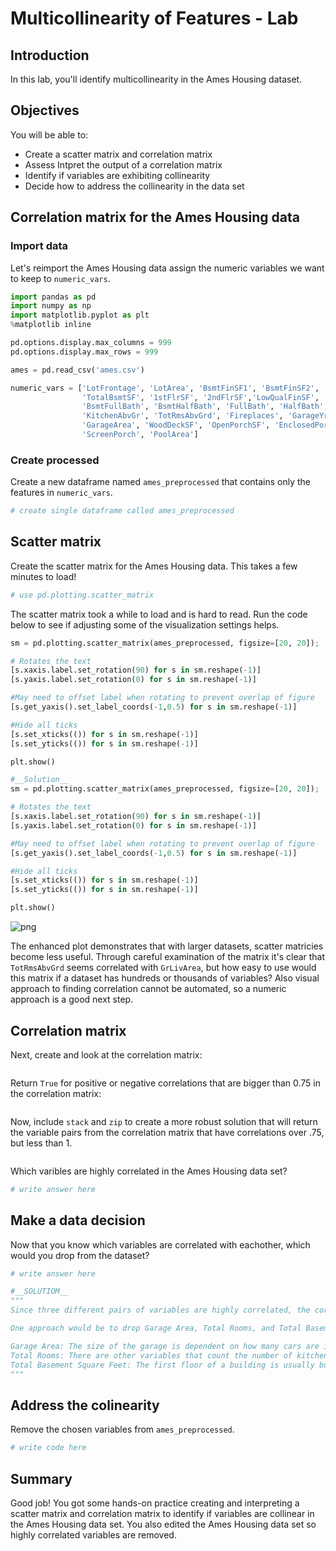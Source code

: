 
# Multicollinearity of Features - Lab

## Introduction

In this lab, you'll identify multicollinearity in the Ames Housing dataset.

## Objectives
You will be able to:
* Create a scatter matrix and correlation matrix
* Assess Intpret the output of a correlation matrix
* Identify if variables are exhibiting collinearity
* Decide how to address the collinearity in the data set

## Correlation matrix for the Ames Housing data

### Import data

Let's reimport the Ames Housing data assign the numeric variables we want to keep to `numeric_vars`.


```python
import pandas as pd
import numpy as np
import matplotlib.pyplot as plt
%matplotlib inline

pd.options.display.max_columns = 999
pd.options.display.max_rows = 999

ames = pd.read_csv('ames.csv')

numeric_vars = ['LotFrontage', 'LotArea', 'BsmtFinSF1', 'BsmtFinSF2', 'BsmtUnfSF',
                'TotalBsmtSF', '1stFlrSF', '2ndFlrSF','LowQualFinSF', 'GrLivArea',
                'BsmtFullBath', 'BsmtHalfBath', 'FullBath', 'HalfBath', 'BedroomAbvGr',
                'KitchenAbvGr', 'TotRmsAbvGrd', 'Fireplaces', 'GarageYrBlt', 'GarageCars',
                'GarageArea', 'WoodDeckSF', 'OpenPorchSF', 'EnclosedPorch', '3SsnPorch',
                'ScreenPorch', 'PoolArea']
```

### Create processed
Create a new dataframe named `ames_preprocessed` that contains only the features in `numeric_vars`.


```python
# create single dataframe called ames_preprocessed
```

## Scatter matrix
Create the scatter matrix for the Ames Housing data. This takes a few minutes to load!


```python
# use pd.plotting.scatter_matrix
```

The scatter matrix took a while to load and is hard to read. Run the code below to see if adjusting some of the visualization settings helps. 


```python
sm = pd.plotting.scatter_matrix(ames_preprocessed, figsize=[20, 20]);

# Rotates the text
[s.xaxis.label.set_rotation(90) for s in sm.reshape(-1)]
[s.yaxis.label.set_rotation(0) for s in sm.reshape(-1)]

#May need to offset label when rotating to prevent overlap of figure
[s.get_yaxis().set_label_coords(-1,0.5) for s in sm.reshape(-1)]

#Hide all ticks
[s.set_xticks(()) for s in sm.reshape(-1)]
[s.set_yticks(()) for s in sm.reshape(-1)]

plt.show()
```


```python
#__Solution__
sm = pd.plotting.scatter_matrix(ames_preprocessed, figsize=[20, 20]);

# Rotates the text
[s.xaxis.label.set_rotation(90) for s in sm.reshape(-1)]
[s.yaxis.label.set_rotation(0) for s in sm.reshape(-1)]

#May need to offset label when rotating to prevent overlap of figure
[s.get_yaxis().set_label_coords(-1,0.5) for s in sm.reshape(-1)]

#Hide all ticks
[s.set_xticks(()) for s in sm.reshape(-1)]
[s.set_yticks(()) for s in sm.reshape(-1)]

plt.show()
```


![png](index_files/index_13_0.png)


The enhanced plot demonstrates that with larger datasets, scatter matricies become less useful. Through careful examination of the matrix it's clear that `TotRmsAbvGrd` seems correlated with `GrLivArea`, but how easy to use would this matrix if a dataset has hundreds or thousands of variables? Also visual approach to finding correlation cannot be automated, so a numeric approach is a good next step.

## Correlation matrix

Next, create and look at the correlation matrix: 


```python

```

Return `True` for positive or negative correlations that are bigger than 0.75 in the correlation matrix: 


```python

```

Now, include `stack` and `zip` to create a more robust solution that will return the variable pairs from the correlation matrix that have correlations over .75, but less than 1. 


```python

```

Which varibles are highly correlated in the Ames Housing data set?


```python
# write answer here
```

## Make a data decision

Now that you know which variables are correlated with eachother, which would you drop from the dataset?


```python
# write answer here
```


```python
#__SOLUTIOM__
"""
Since three different pairs of variables are highly correlated, the correct approach would be to drop one variable from each pair.

One approach would be to drop Garage Area, Total Rooms, and Total Basement Square Feet.

Garage Area: The size of the garage is dependent on how many cars are in it. If you wanted to still keep the information captured by Garage Area, you could create a new variable "Average space per car" before dropping Garage Area.
Total Rooms: There are other variables that count the number of kitchens, bathrooms, bedrooms, etc. 
Total Basement Square Feet: The first floor of a building is usually built upon the foundation, which contains the basement. To keep the information that there *is* a basement, you could create a variable "HasBasement", when TotalBsmtSF >0, before deleting the original variable. 
"""

```

## Address the colinearity

Remove the chosen variables from `ames_preprocessed`.


```python
# write code here
```

## Summary
Good job! You got some hands-on practice creating and interpreting a scatter matrix and correlation matrix to identify if variables are collinear in the Ames Housing data set. You also edited the Ames Housing data set so highly correlated variables are removed.
